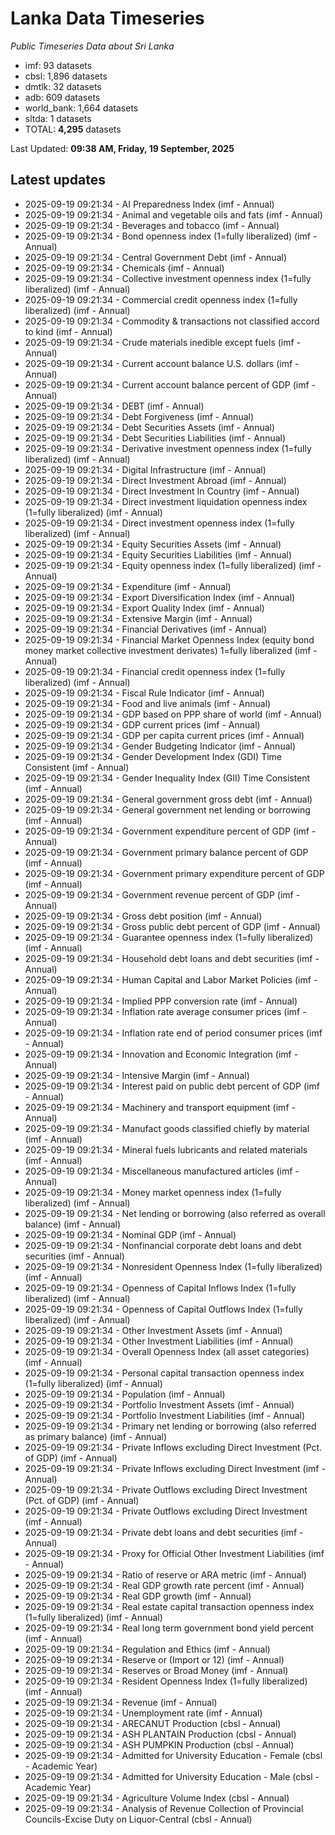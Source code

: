 # Lanka Data Timeseries
*Public Timeseries Data about Sri Lanka*

* imf: 93 datasets
* cbsl: 1,896 datasets
* dmtlk: 32 datasets
* adb: 609 datasets
* world_bank: 1,664 datasets
* sltda: 1 datasets
* TOTAL: **4,295** datasets

Last Updated: **09:38 AM, Friday, 19 September, 2025**

## Latest updates

* 2025-09-19 09:21:34 - AI Preparedness Index (imf - Annual)
* 2025-09-19 09:21:34 - Animal and vegetable oils and fats (imf - Annual)
* 2025-09-19 09:21:34 - Beverages and tobacco (imf - Annual)
* 2025-09-19 09:21:34 - Bond openness index (1=fully liberalized) (imf - Annual)
* 2025-09-19 09:21:34 - Central Government Debt (imf - Annual)
* 2025-09-19 09:21:34 - Chemicals (imf - Annual)
* 2025-09-19 09:21:34 - Collective investment openness index (1=fully liberalized) (imf - Annual)
* 2025-09-19 09:21:34 - Commercial credit openness index (1=fully liberalized) (imf - Annual)
* 2025-09-19 09:21:34 - Commodity & transactions not classified accord to kind (imf - Annual)
* 2025-09-19 09:21:34 - Crude materials inedible except fuels (imf - Annual)
* 2025-09-19 09:21:34 - Current account balance U.S. dollars (imf - Annual)
* 2025-09-19 09:21:34 - Current account balance percent of GDP (imf - Annual)
* 2025-09-19 09:21:34 - DEBT (imf - Annual)
* 2025-09-19 09:21:34 - Debt Forgiveness (imf - Annual)
* 2025-09-19 09:21:34 - Debt Securities Assets (imf - Annual)
* 2025-09-19 09:21:34 - Debt Securities Liabilities (imf - Annual)
* 2025-09-19 09:21:34 - Derivative investment openness index (1=fully liberalized) (imf - Annual)
* 2025-09-19 09:21:34 - Digital Infrastructure (imf - Annual)
* 2025-09-19 09:21:34 - Direct Investment Abroad (imf - Annual)
* 2025-09-19 09:21:34 - Direct Investment In Country (imf - Annual)
* 2025-09-19 09:21:34 - Direct investment liquidation openness index (1=fully liberalized) (imf - Annual)
* 2025-09-19 09:21:34 - Direct investment openness index (1=fully liberalized) (imf - Annual)
* 2025-09-19 09:21:34 - Equity Securities Assets (imf - Annual)
* 2025-09-19 09:21:34 - Equity Securities Liabilities (imf - Annual)
* 2025-09-19 09:21:34 - Equity openness index (1=fully liberalized) (imf - Annual)
* 2025-09-19 09:21:34 - Expenditure (imf - Annual)
* 2025-09-19 09:21:34 - Export Diversification Index (imf - Annual)
* 2025-09-19 09:21:34 - Export Quality Index (imf - Annual)
* 2025-09-19 09:21:34 - Extensive Margin (imf - Annual)
* 2025-09-19 09:21:34 - Financial Derivatives (imf - Annual)
* 2025-09-19 09:21:34 - Financial Market Openness Index (equity bond money market collective investment derivates) 1=fully liberalized (imf - Annual)
* 2025-09-19 09:21:34 - Financial credit openness index (1=fully liberalized) (imf - Annual)
* 2025-09-19 09:21:34 - Fiscal Rule Indicator (imf - Annual)
* 2025-09-19 09:21:34 - Food and live animals (imf - Annual)
* 2025-09-19 09:21:34 - GDP based on PPP share of world (imf - Annual)
* 2025-09-19 09:21:34 - GDP current prices (imf - Annual)
* 2025-09-19 09:21:34 - GDP per capita current prices (imf - Annual)
* 2025-09-19 09:21:34 - Gender Budgeting Indicator (imf - Annual)
* 2025-09-19 09:21:34 - Gender Development Index (GDI) Time Consistent (imf - Annual)
* 2025-09-19 09:21:34 - Gender Inequality Index (GII) Time Consistent (imf - Annual)
* 2025-09-19 09:21:34 - General government gross debt (imf - Annual)
* 2025-09-19 09:21:34 - General government net lending or borrowing (imf - Annual)
* 2025-09-19 09:21:34 - Government expenditure percent of GDP (imf - Annual)
* 2025-09-19 09:21:34 - Government primary balance percent of GDP (imf - Annual)
* 2025-09-19 09:21:34 - Government primary expenditure percent of GDP (imf - Annual)
* 2025-09-19 09:21:34 - Government revenue percent of GDP (imf - Annual)
* 2025-09-19 09:21:34 - Gross debt position (imf - Annual)
* 2025-09-19 09:21:34 - Gross public debt percent of GDP (imf - Annual)
* 2025-09-19 09:21:34 - Guarantee openness index (1=fully liberalized) (imf - Annual)
* 2025-09-19 09:21:34 - Household debt loans and debt securities (imf - Annual)
* 2025-09-19 09:21:34 - Human Capital and Labor Market Policies (imf - Annual)
* 2025-09-19 09:21:34 - Implied PPP conversion rate (imf - Annual)
* 2025-09-19 09:21:34 - Inflation rate average consumer prices (imf - Annual)
* 2025-09-19 09:21:34 - Inflation rate end of period consumer prices (imf - Annual)
* 2025-09-19 09:21:34 - Innovation and Economic Integration (imf - Annual)
* 2025-09-19 09:21:34 - Intensive Margin (imf - Annual)
* 2025-09-19 09:21:34 - Interest paid on public debt percent of GDP (imf - Annual)
* 2025-09-19 09:21:34 - Machinery and transport equipment (imf - Annual)
* 2025-09-19 09:21:34 - Manufact goods classified chiefly by material (imf - Annual)
* 2025-09-19 09:21:34 - Mineral fuels lubricants and related materials (imf - Annual)
* 2025-09-19 09:21:34 - Miscellaneous manufactured articles (imf - Annual)
* 2025-09-19 09:21:34 - Money market openness index (1=fully liberalized) (imf - Annual)
* 2025-09-19 09:21:34 - Net lending or borrowing (also referred as overall balance) (imf - Annual)
* 2025-09-19 09:21:34 - Nominal GDP (imf - Annual)
* 2025-09-19 09:21:34 - Nonfinancial corporate debt loans and debt securities (imf - Annual)
* 2025-09-19 09:21:34 - Nonresident Openness Index (1=fully liberalized) (imf - Annual)
* 2025-09-19 09:21:34 - Openness of Capital Inflows Index (1=fully liberalized) (imf - Annual)
* 2025-09-19 09:21:34 - Openness of Capital Outflows Index (1=fully liberalized) (imf - Annual)
* 2025-09-19 09:21:34 - Other Investment Assets (imf - Annual)
* 2025-09-19 09:21:34 - Other Investment Liabilities (imf - Annual)
* 2025-09-19 09:21:34 - Overall Openness Index (all asset categories) (imf - Annual)
* 2025-09-19 09:21:34 - Personal capital transaction openness index (1=fully liberalized) (imf - Annual)
* 2025-09-19 09:21:34 - Population (imf - Annual)
* 2025-09-19 09:21:34 - Portfolio Investment Assets (imf - Annual)
* 2025-09-19 09:21:34 - Portfolio Investment Liabilities (imf - Annual)
* 2025-09-19 09:21:34 - Primary net lending or borrowing (also referred as primary balance) (imf - Annual)
* 2025-09-19 09:21:34 - Private Inflows excluding Direct Investment (Pct. of GDP) (imf - Annual)
* 2025-09-19 09:21:34 - Private Inflows excluding Direct Investment (imf - Annual)
* 2025-09-19 09:21:34 - Private Outflows excluding Direct Investment (Pct. of GDP) (imf - Annual)
* 2025-09-19 09:21:34 - Private Outflows excluding Direct Investment (imf - Annual)
* 2025-09-19 09:21:34 - Private debt loans and debt securities (imf - Annual)
* 2025-09-19 09:21:34 - Proxy for Official Other Investment Liabilities (imf - Annual)
* 2025-09-19 09:21:34 - Ratio of reserve or ARA metric (imf - Annual)
* 2025-09-19 09:21:34 - Real GDP growth rate percent (imf - Annual)
* 2025-09-19 09:21:34 - Real GDP growth (imf - Annual)
* 2025-09-19 09:21:34 - Real estate capital transaction openness index (1=fully liberalized) (imf - Annual)
* 2025-09-19 09:21:34 - Real long term government bond yield percent (imf - Annual)
* 2025-09-19 09:21:34 - Regulation and Ethics (imf - Annual)
* 2025-09-19 09:21:34 - Reserve or (Import or 12) (imf - Annual)
* 2025-09-19 09:21:34 - Reserves or Broad Money (imf - Annual)
* 2025-09-19 09:21:34 - Resident Openness Index (1=fully liberalized) (imf - Annual)
* 2025-09-19 09:21:34 - Revenue (imf - Annual)
* 2025-09-19 09:21:34 - Unemployment rate (imf - Annual)
* 2025-09-19 09:21:34 - ARECANUT Production (cbsl - Annual)
* 2025-09-19 09:21:34 - ASH PLANTAIN Production (cbsl - Annual)
* 2025-09-19 09:21:34 - ASH PUMPKIN Production (cbsl - Annual)
* 2025-09-19 09:21:34 - Admitted for University Education - Female (cbsl - Academic Year)
* 2025-09-19 09:21:34 - Admitted for University Education - Male (cbsl - Academic Year)
* 2025-09-19 09:21:34 - Agriculture Volume Index (cbsl - Annual)
* 2025-09-19 09:21:34 - Analysis of Revenue Collection of Provincial Councils-Excise Duty on Liquor-Central (cbsl - Annual)